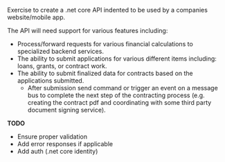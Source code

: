 Exercise to create a .net core API indented to be used by a companies website/mobile app. 
 
The API will need support for various features including:
* Process/forward requests for various financial calculations to specialized backend services.
* The ability to submit applications for various different items including: loans, grants, or contract work.
* The ability to submit finalized data for contracts based on the applications submitted.
    * After submission send command or trigger an event on a message bus to complete the next step of the contracting process (e.g. creating the contract pdf and coordinating with some third party document signing service).

**TODO**
* Ensure proper validation
* Add error responses if applicable
* Add auth (.net core identity)